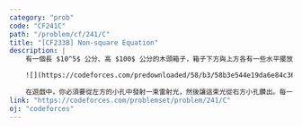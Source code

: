 ```yaml
---
category: "prob"
code: "CF241C"
path: "/problem/cf/241/C"
title: "[CF233B] Non-square Equation"
description: |
    有一個長 $10^5$ 公分、高 $100$ 公分的木頭箱子，箱子下方與上方各有一些水平擺放的鏡子、以及箱子左右兩端分別有一個可以讓光線進入的小孔，分別在高度 $h_l$ 以及 $h_r$ 公分處。下面的圖表示了箱子的情形：

    ![](https://codeforces.com/predownloaded/58/b3/58b3e544e19da6e84c3667e027ccef48dd955657.png)
    
    在遊戲中，你必須要從左方的小孔中發射一束雷射光，然後讓這束光從右方小孔鑽出。每一面鏡子都有一個分數 ，若射中該面鏡子，則得到對應之分數。為了增加遊戲的趣味性，規定**雷射光只能打到每一面鏡子至多一次**。請找出最高的可能得分。鏡子數 $0\le n\le 100$。保證輸入的鏡子位置彼此不會重疊。
link: "https://codeforces.com/problemset/problem/241/C"
oj: "codeforces"
---
```


